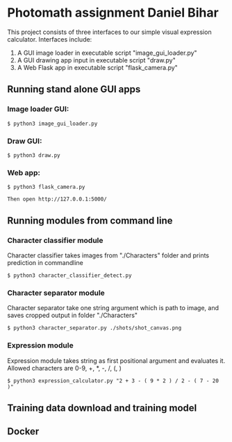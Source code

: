 # Photomath assignment Daniel Bihar

This project consists of three interfaces to our simple visual expression calculator. 
Interfaces include:
1) A GUI image loader in executable script "image_gui_loader.py"
2) A GUI drawing app input in executable script "draw.py"
3) A Web Flask app in executable script "flask_camera.py"

## Running stand alone GUI apps

### Image loader GUI:

	$ python3 image_gui_loader.py

### Draw GUI:

	$ python3 draw.py

### Web app:

	$ python3 flask_camera.py
	
	Then open http://127.0.0.1:5000/
	
## Running modules from command line

### Character classifier module

Character classifier takes images from "./Characters" folder and prints prediction in commandline

	$ python3 character_classifier_detect.py

### Character separator module

Character separator take one string argument which is path to image, and saves cropped output in folder "./Characters"

	$ python3 character_separator.py ./shots/shot_canvas.png

### Expression module

Expression module takes string as first positional argument and evaluates it. Allowed characters are 0-9, +, *, -, /, (, )

	$ python3 expression_calculator.py "2 + 3 - ( 9 * 2 ) / 2 - ( 7 - 20 )"

## Training data download and training model

## Docker
